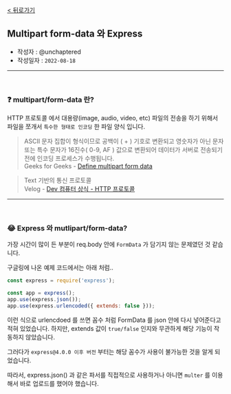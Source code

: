 [< 뒤로가기](../README.md)

## Multipart form-data 와 Express

-   작성자 : @unchaptered
-   작성일자 : `2022-08-18`

<hr><br>

### ❓ multipart/form-data 란?

HTTP 프로토콜 에서 대용량(image, audio, video, etc) 파일의 전송을 하기 위해서 파일을 쪼개서 `특수한 형태로 인코딩` 한 파일 양식 입니다.

> ASCII 문자 집합이 형식이므로 공백이 ( + ) 기호로 변환되고 영숫자가 아닌 문자 또는 특수 문자가 16진수( 0-9, AF ) 값으로 변환되어 데이터가 서버로 전송되기 전에 인코딩 프로세스가 수행됩니다. <br> Geeks for Geeks - [Define multipart form data](https://www.geeksforgeeks.org/define-multipart-form-data/#:~:text=Multipart%20form%20data%3A%20The%20ENCTYPE,of%20large%20size%20of%20file.)

> Text 기반의 통신 프로토콜<br> Velog - [Dev 컴퓨터 상식 - HTTP 프로토콜](https://velog.io/@unchapterd/HTTP-%ED%94%84%EB%A1%9C%ED%86%A0%EC%BD%9C)

<hr><br>

### 😂 Express 와 mutlipart/form-data?

가장 시간이 많이 든 부분이 req.body 안에 `FormData` 가 담기지 않는 문제였던 것 같습니다.

구글링에 나온 예제 코드에서는 아래 처럼..

```javascript
const express = require('express');

const app = express();
app.use(express.json());
app.use(express.urlencoded({ extends: false }));
```

이런 식으로 urlencdoed 를 쓰면 꼼수 처럼 FormData 를 json 안에 다시 넣어준다고 적혀 있었습니다. 하지만, extends 값이 `true/false` 인지와 무관하게 해당 기능이 작동하지 않았습니다.

그러다가 `express@4.0.0 이후 버전` 부터는 해당 꼼수가 사용이 불가능한 것을 알게 되었습니다.

따라서, express.json() 과 같은 파서를 직접적으로 사용하거나 아니면 `multer` 를 이용해서 바로 업로드를 했어야 했습니다.
